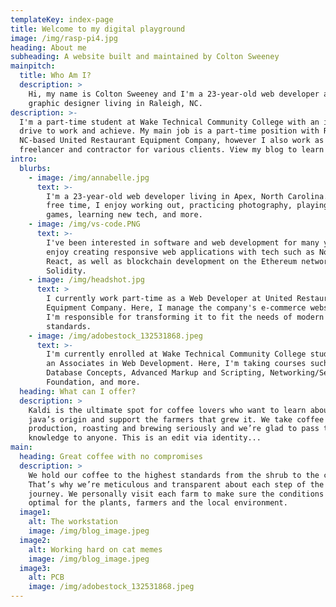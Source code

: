 ```yaml
---
templateKey: index-page
title: Welcome to my digital playground
image: /img/rasp-pi4.jpg
heading: About me
subheading: A website built and maintained by Colton Sweeney
mainpitch:
  title: Who Am I?
  description: >
    Hi, my name is Colton Sweeney and I'm a 23-year-old web developer and
    graphic designer living in Raleigh, NC. 
description: >-
  I'm a part-time student at Wake Technical Community College with an immense
  drive to work and achieve. My main job is a part-time position with Raleigh,
  NC-based United Restaurant Equipment Company, however I also work as a
  freelancer and contractor for various clients. View my blog to learn more!
intro:
  blurbs:
    - image: /img/annabelle.jpg
      text: >-
        I'm a 23-year-old web developer living in Apex, North Carolina. In my
        free time, I enjoy working out, practicing photography, playing video
        games, learning new tech, and more. 
    - image: /img/vs-code.PNG
      text: >-
        I've been interested in software and web development for many years. I
        enjoy creating responsive web applications with tech such as Node.js and
        React, as well as blockchain development on the Ethereum network with
        Solidity.
    - image: /img/headshot.jpg
      text: >
        I currently work part-time as a Web Developer at United Restaurant
        Equipment Company. Here, I manage the company's e-commerce website where
        I'm responsible for transforming it to fit the needs of modern web
        standards.
    - image: /img/adobestock_132531868.jpeg
      text: >-
        I'm currently enrolled at Wake Technical Community College studying for
        an Associates in Web Development. Here, I'm taking courses such as
        Database Concepts, Advanced Markup and Scripting, Networking/Security
        Foundation, and more.
  heading: What can I offer?
  description: >
    Kaldi is the ultimate spot for coffee lovers who want to learn about their
    java’s origin and support the farmers that grew it. We take coffee
    production, roasting and brewing seriously and we’re glad to pass that
    knowledge to anyone. This is an edit via identity...
main:
  heading: Great coffee with no compromises
  description: >
    We hold our coffee to the highest standards from the shrub to the cup.
    That’s why we’re meticulous and transparent about each step of the coffee’s
    journey. We personally visit each farm to make sure the conditions are
    optimal for the plants, farmers and the local environment.
  image1:
    alt: The workstation
    image: /img/blog_image.jpeg
  image2:
    alt: Working hard on cat memes
    image: /img/blog_image.jpeg
  image3:
    alt: PCB
    image: /img/adobestock_132531868.jpeg
---
```


